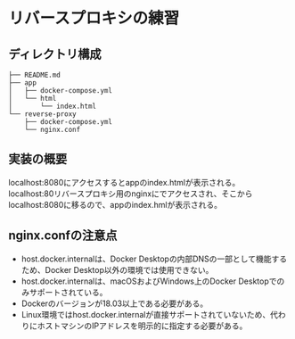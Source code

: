 # リバースプロキシの練習

## ディレクトリ構成
```
├── README.md
├── app
│   ├── docker-compose.yml
│   └── html
│       └── index.html
└── reverse-proxy
    ├── docker-compose.yml
    └── nginx.conf
```

## 実装の概要
localhost:8080にアクセスするとappのindex.htmlが表示される。  
localhost:80リバースプロキシ用のnginxにでアクセスされ、そこからlocalhost:8080に移るので、appのindex.hmlが表示される。

## nginx.confの注意点
- host.docker.internalは、Docker Desktopの内部DNSの一部として機能するため、Docker Desktop以外の環境では使用できない。
- host.docker.internalは、macOSおよびWindows上のDocker Desktopでのみサポートされている。
- Dockerのバージョンが18.03以上である必要がある。
- Linux環境ではhost.docker.internalが直接サポートされていないため、代わりにホストマシンのIPアドレスを明示的に指定する必要がある。
